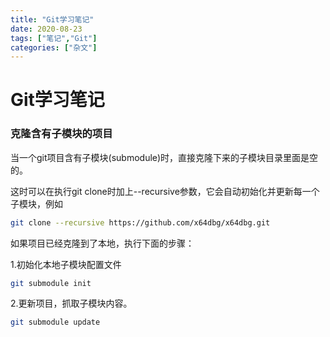 ```yaml
---
title: "Git学习笔记"
date: 2020-08-23
tags: ["笔记","Git"]
categories: ["杂文"]
---
```


# Git学习笔记

### 克隆含有子模块的项目

当一个git项目含有子模块(submodule)时，直接克隆下来的子模块目录里面是空的。

这时可以在执行git clone时加上--recursive参数，它会自动初始化并更新每一个子模块，例如

```bash
git clone --recursive https://github.com/x64dbg/x64dbg.git
```



如果项目已经克隆到了本地，执行下面的步骤：

1.初始化本地子模块配置文件

```bash
git submodule init
```

2.更新项目，抓取子模块内容。

```bash
git submodule update
```



